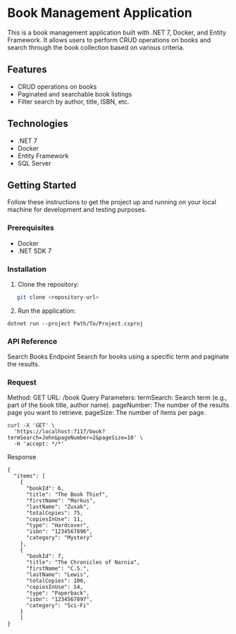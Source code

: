 # Book Management Application

This is a book management application built with .NET 7, Docker, and Entity Framework. It allows users to perform CRUD operations on books and search through the book collection based on various criteria.

## Features

- CRUD operations on books
- Paginated and searchable book listings
- Filter search by author, title, ISBN, etc.

## Technologies

- .NET 7
- Docker
- Entity Framework
- SQL Server

## Getting Started

Follow these instructions to get the project up and running on your local machine for development and testing purposes.

### Prerequisites

- Docker
- .NET SDK 7

### Installation

1. Clone the repository:
```bash
   git clone <repository-url>
```

2. Run the application:
```
dotnet run --project Path/To/Project.csproj
```

### API Reference
Search Books Endpoint
Search for books using a specific term and paginate the results.

### Request
Method: GET
URL: /book
Query Parameters:
termSearch: Search term (e.g., part of the book title, author name).
pageNumber: The number of the results page you want to retrieve.
pageSize: The number of items per page.

```
curl -X 'GET' \
  'https://localhost:7117/book?termSearch=John&pageNumber=2&pageSize=10' \
  -H 'accept: */*'
```

Response
```
{
  "items": [
    {
      "bookId": 6,
      "title": "The Book Thief",
      "firstName": "Markus",
      "lastName": "Zusak",
      "totalCopies": 75,
      "copiesInUse": 11,
      "type": "Hardcover",
      "isbn": "1234567896",
      "category": "Mystery"
    },
    {
      "bookId": 7,
      "title": "The Chronicles of Narnia",
      "firstName": "C.S.",
      "lastName": "Lewis",
      "totalCopies": 100,
      "copiesInUse": 14,
      "type": "Paperback",
      "isbn": "1234567897",
      "category": "Sci-Fi"
    }
    ]
}
```
